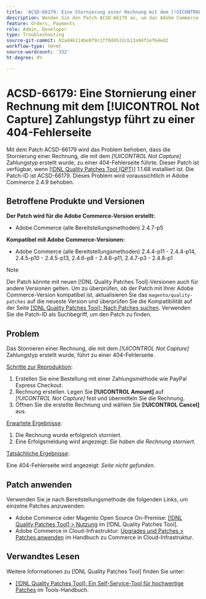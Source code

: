 ```yaml
---
title: 'ACSD-66179: Eine Stornierung einer Rechnung mit dem [!UICONTROL Not Capture] Zahlungstyp führt zu einer 404-Fehlerseite'
description: Wenden Sie den Patch ACSD-66179 an, um das Adobe Commerce-Problem zu beheben, bei dem die Stornierung einer Rechnung mit dem [!UICONTROL Not Capture] Zahlungstyp zu einer 404-Fehlerseite führte.
feature: Orders, Payments
role: Admin, Developer
type: Troubleshooting
source-git-commit: 02a446114be0f9c1ff8d4532cb13a94f1ef64ed2
workflow-type: tm+mt
source-wordcount: '332'
ht-degree: 0%

---
```



# ACSD-66179: Eine Stornierung einer Rechnung mit dem [!UICONTROL Not Capture] Zahlungstyp führt zu einer 404-Fehlerseite

Mit dem Patch ACSD-66179 wird das Problem behoben, dass die Stornierung einer Rechnung, die mit dem *[!UICONTROL Not Capture]* Zahlungstyp erstellt wurde, zu einer 404-Fehlerseite führte. Dieser Patch ist verfügbar, wenn [[!DNL Quality Patches Tool (QPT)]](/help/tools/quality-patches-tool/quality-patches-tool-to-self-serve-quality-patches.md) 1.1.68 installiert ist. Die Patch-ID ist ACSD-66179. Dieses Problem wird voraussichtlich in Adobe Commerce 2.4.9 behoben.

## Betroffene Produkte und Versionen

**Der Patch wird für die Adobe Commerce-Version erstellt:**

* Adobe Commerce (alle Bereitstellungsmethoden) 2.4.7-p5

**Kompatibel mit Adobe Commerce-Versionen:**

* Adobe Commerce (alle Bereitstellungsmethoden) 2.4.4-p11 - 2.4.4-p14, 2.4.5-p10 - 2.4.5-p13, 2.4.6-p8 - 2.4.6-p11, 2.4.7-p3 - 2.4.8-p1

>[!NOTE]
>
>Der Patch könnte mit neuen [!DNL Quality Patches Tool]-Versionen auch für andere Versionen gelten. Um zu überprüfen, ob der Patch mit Ihrer Adobe Commerce-Version kompatibel ist, aktualisieren Sie das `magento/quality-patches` auf die neueste Version und überprüfen Sie die Kompatibilität auf der Seite [[!DNL Quality Patches Tool]: Nach Patches suchen](https://experienceleague.adobe.com/tools/commerce-quality-patches/index.html). Verwenden Sie die Patch-ID als Suchbegriff, um den Patch zu finden.

## Problem

Das Stornieren einer Rechnung, die mit dem *[!UICONTROL Not Capture]* Zahlungstyp erstellt wurde, führt zu einer 404-Fehlerseite.

<u>Schritte zur Reproduktion</u>:

1. Erstellen Sie eine Bestellung mit einer Zahlungsmethode wie PayPal Express Checkout.
1. Rechnung erstellen. Legen Sie **[!UICONTROL Amount]** auf *[!UICONTROL Not Capture]* fest und übermitteln Sie die Rechnung.
1. Öffnen Sie die erstellte Rechnung und wählen Sie **[!UICONTROL Cancel]** aus.

<u>Erwartete Ergebnisse</u>:

1. Die Rechnung wurde erfolgreich storniert.
1. Eine Erfolgsmeldung wird angezeigt: *Sie haben die Rechnung storniert.*

<u>Tatsächliche Ergebnisse</u>:

Eine 404-Fehlerseite wird angezeigt: *Seite nicht gefunden.*

## Patch anwenden

Verwenden Sie je nach Bereitstellungsmethode die folgenden Links, um einzelne Patches anzuwenden:

* Adobe Commerce oder Magento Open Source On-Premise: [[!DNL Quality Patches Tool] > Nutzung](/help/tools/quality-patches-tool/usage.md) im [!DNL Quality Patches Tool].
* Adobe Commerce in Cloud-Infrastruktur: [Upgrades und Patches > Patches anwenden](https://experienceleague.adobe.com/docs/commerce-cloud-service/user-guide/develop/upgrade/apply-patches.html) im Handbuch zu Commerce in Cloud-Infrastruktur.

## Verwandtes Lesen

Weitere Informationen zu [!DNL Quality Patches Tool] finden Sie unter:

* [[!DNL Quality Patches Tool]: Ein Self-Service-Tool für hochwertige Patches](/help/tools/quality-patches-tool/quality-patches-tool-to-self-serve-quality-patches.md) im Tools-Handbuch.
